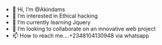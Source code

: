 - 👋 Hi, I’m @Akindams
- 👀 I’m interested in Ethical hacking  
- 🌱 I’m currently learning Jquery
- 💞️ I’m looking to collaborate on an innovative web project
- 📫 How to reach me....+2348104130948 via whatsapp

<!---
Akindams/Akindams is a ✨ special ✨ repository because its `README.md` (this file) appears on your GitHub profile.
You can click the Preview link to take a look at your changes.
--->
